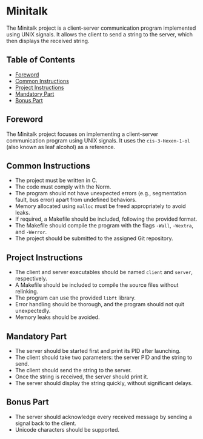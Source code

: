 # Minitalk

The Minitalk project is a client-server communication program implemented using UNIX signals. It allows the client to send a string to the server, which then displays the received string.

## Table of Contents

- [Foreword](#foreword)
- [Common Instructions](#common-instructions)
- [Project Instructions](#project-instructions)
- [Mandatory Part](#mandatory-part)
- [Bonus Part](#bonus-part)

## Foreword

The Minitalk project focuses on implementing a client-server communication program using UNIX signals. It uses the `cis-3-Hexen-1-ol` (also known as leaf alcohol) as a reference.

## Common Instructions

- The project must be written in C.
- The code must comply with the Norm.
- The program should not have unexpected errors (e.g., segmentation fault, bus error) apart from undefined behaviors.
- Memory allocated using `malloc` must be freed appropriately to avoid leaks.
- If required, a Makefile should be included, following the provided format.
- The Makefile should compile the program with the flags `-Wall`, `-Wextra`, and `-Werror`.
- The project should be submitted to the assigned Git repository.

## Project Instructions

- The client and server executables should be named `client` and `server`, respectively.
- A Makefile should be included to compile the source files without relinking.
- The program can use the provided `libft` library.
- Error handling should be thorough, and the program should not quit unexpectedly.
- Memory leaks should be avoided.

## Mandatory Part

- The server should be started first and print its PID after launching.
- The client should take two parameters: the server PID and the string to send.
- The client should send the string to the server.
- Once the string is received, the server should print it.
- The server should display the string quickly, without significant delays.

## Bonus Part

- The server should acknowledge every received message by sending a signal back to the client.
- Unicode characters should be supported.
